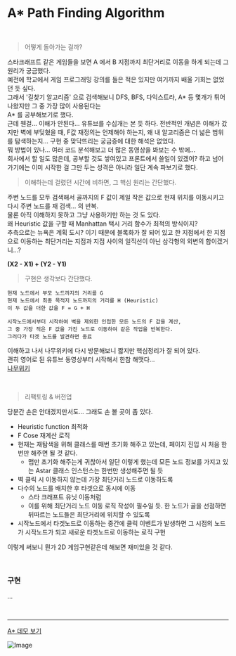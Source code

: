 # A* Path Finding Algorithm
&nbsp;

> 어떻게 돌아가는 걸까?  

스타크래프트 같은 게임들을 보면 A 에서 B 지점까지 최단거리로 이동을 하게 되는데 그 원리가 궁금했다.  
예전에 학교에서 게임 프로그래밍 강의를 들은 적은 있지만 여기까지 배울 기회는 없었던 듯 싶다.  
그래서 '길찾기 알고리즘' 으로 검색해보니 DFS, BFS, 다익스트라, A* 등 몇개가 튀어나왔지만 그 중 가장 많이 사용된다는  
A* 를 공부해보기로 했다.  
근데 웬걸... 이해가 안된다... 유튜브를 수십개는 본 듯 하다. 전반적인 개념은 이해가 갔지만 벽에 부딪혔을 때, F값 재정의는 언제해야 하는지, 왜 내 알고리즘은 더 넓은 범위를 탐색하는지... 구현 중 맞닥뜨리는 궁금증에 대한 해석은 없었다.  
뭐 방법이 있나... 여러 코드 분석해보고 더 많은 동영상을 봐보는 수 밖에...  
회사에서 할 일도 많은데, 공부할 것도 쌓여있고 프론트에서 쓸일이 있겠어? 하고 넘어가기에는 이미 시작한 걸 그만 두는 성격은 아니라 일단 계속 파보기로 했다.  

> 이해하는데 걸렸던 시간에 비하면, 그 핵심 원리는 간단했다.  

주변 노드를 모두 검색해서 골까지의 F 값이 제일 작은 값으로 현재 위치를 이동시키고 다시 주변 노드를 재 검색... 의 반복.  
물론 아직 이해하지 못하고 그냥 사용하기만 하는 것 도 있다.  
왜 Heuristic 값을 구할 때 Manhattan 택시 거리 함수가 최적의 방식이지?  
추측으로는 뉴욕은 계획 도시? 이기 때문에 블록화가 잘 되어 있고 한 지점에서 한 지점으로 이동하는 최단거리는 지점과 지점 사이의 일직선이 아닌 삼각형의 외변의 합이겠거니...?  

**(X2 - X1) + (Y2 - Y1)**

> 구현은 생각보다 간단했다.  

```
현재 노드에서 부모 노드까지의 거리를 G
현재 노드에서 최종 목적지 노드까지의 거리를 H (Heuristic)
이 두 값을 더한 값을 F = G + H

시작노드에서부터 시작하여 벽을 제외한 인접한 모든 노드의 F 값을 계산,
그 중 가장 적은 F 값을 가진 노드로 이동하여 같은 작업을 반복한다.
그러다가 타겟 노드를 발견하면 종료
```

이해하고 나서 나무위키에 다시 방문해보니 짧지만 핵심정리가 잘 되어 있다.  
괜히 영어로 된 유튜브 동영상부터 시작해서 한참 해맷다...  
[나무위키](https://namu.wiki/w/A*%20%EC%95%8C%EA%B3%A0%EB%A6%AC%EC%A6%98)  

&nbsp;
> 리팩토링 & 버전업

당분간 손은 안대겠지만서도... 그래도 손 볼 곳이 좀 있다.

* Heuristic function 최적화
* F Cose 재계산 로직
* 현재는 재탐색을 위해 클래스를 매번 초기화 해주고 있는데, 페이지 진입 시 처음 한번만 해주면 될 것 같다.
  * 맵만 초기화 해주는게 귀찮아서 일단 이렇게 했는데 모든 노드 정보를 가지고 있는 Astar 클래스 인스턴스는 한번만 생성해주면 될 듯
* 벽 클릭 시 이동하지 않는데 가장 최단거리 노드로 이동하도록
* 다수의 노드를 배치한 후 타겟으로 동시에 이동
  * 스타 크래프트 유닛 이동처럼
  * 이를 위해 최단거리 노드 이동 로직 작성이 필수일 듯. 한 노드가 골을 선점하면 뒤따르는 노드들은 최단거리에 위치할 수 있도록
* 시작노드에서 타겟노드로 이동하는 중간에 클릭 이벤트가 발생하면 그 시점의 노드가 시작노드가 되고 새로운 타겟노드로 이동하는 로직 구현

이렇게 써보니 뭔가 2D 게임구현같은데 해보면 재미있을 것 같다.  

&nbsp;
### 구현

...  

&nbsp;&nbsp;&nbsp;

---


[A* 데모 보기](/experiment/astar)

![Image](/posts/astar/astar_sample_1.png)
